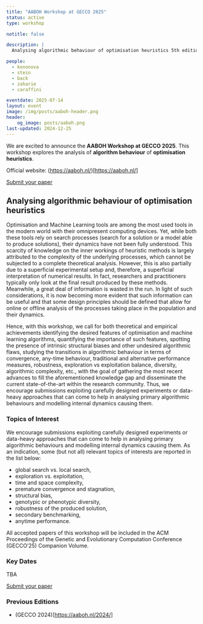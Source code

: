 ```yaml
---
title: "AABOH Workshop at GECCO 2025"
status: active
type: workshop

notitle: false

description: |
  Analysing algorithmic behaviour of optimisation heuristics 5th edition @GECCO 2025

people:
  - kononova
  - stein
  - back
  - zaharie
  - caraffini

eventdate: 2025-07-14
layout: event
image: /img/posts/aaboh-header.png
header:
    og_image: posts/aaboh.png
last-updated: 2024-12-25
---
```


We are excited to announce the **AABOH Workshop at GECCO 2025**. This workshop explores the analysis of **algorithm behaviour** of **optimisation heuristics**.

Official website: (https://aaboh.nl/)[https://aaboh.nl/]

<a class="btn btn-success" href="https://ssl.linklings.net/conferences/gecco/" target="_blank">Submit your paper</a>

## Analysing algorithmic behaviour of optimisation heuristics

Optimisation and Machine Learning tools are among the most used tools in the modern world with their omnipresent computing devices. Yet, while both these tools rely on search processes (search for a solution or a model able to produce solutions), their dynamics have not been fully understood. This scarcity of knowledge on the inner workings of heuristic methods is largely attributed to the complexity of the underlying processes, which cannot be subjected to a complete theoretical analysis. However, this is also partially due to a superficial experimental setup and, therefore, a superficial interpretation of numerical results. In fact, researchers and practitioners typically only look at the final result produced by these methods. Meanwhile, a great deal of information is wasted in the run. In light of such considerations, it is now becoming more evident that such information can be useful and that some design principles should be defined that allow for online or offline analysis of the processes taking place in the population and their dynamics.

Hence, with this workshop, we call for both theoretical and empirical achievements identifying the desired features of optimisation and machine learning algorithms, quantifying the importance of such features, spotting the presence of intrinsic structural biases and other undesired algorithmic flaws, studying the transitions in algorithmic behaviour in terms of convergence, any-time behaviour, traditional and alternative performance measures, robustness, exploration vs exploitation balance, diversity, algorithmic complexity, etc., with the goal of gathering the most recent advances to fill the aforementioned knowledge gap and disseminate the current state-of-the-art within the research community.
Thus, we encourage submissions exploiting carefully designed experiments or data-heavy approaches that can come to help in analysing primary algorithmic behaviours and modelling internal dynamics causing them.


### Topics of Interest

We encourage submissions exploiting carefully designed experiments or data-heavy approaches that can come to help in analysing primary algorithmic behaviours and modelling internal dynamics causing them. As an indication, some (but not all) relevant topics of interests are reported in the list below:

- global search vs. local search,
- exploration vs. exploitation,
- time and space complexity,
- premature convergence and stagnation,
- structural bias,
- genotypic or phenotypic diversity,
- robustness of the produced solution,
- secondary benchmarking,
- anytime performance.

All accepted papers of this workshop will be included in the ACM Proceedings of the Genetic and Evolutionary Computation Conference (GECCO’25) Companion Volume.

### Key Dates

TBA

<a class="btn btn-success" href="https://ssl.linklings.net/conferences/gecco/" target="_blank">Submit your paper</a>


### Previous Editions

- (GECCO 2024)[https://aaboh.nl/2024/]

